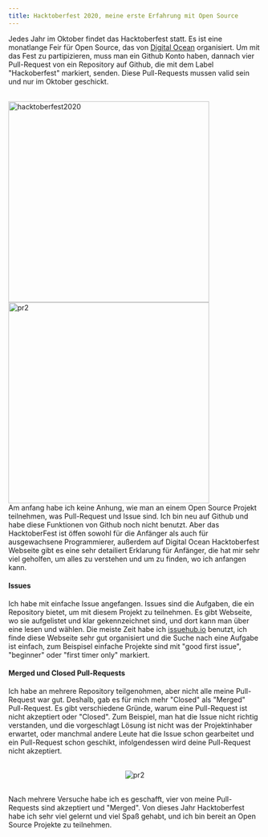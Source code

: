 ```yaml
---
title: Hacktoberfest 2020, meine erste Erfahrung mit Open Source
---
```


Jedes Jahr im Oktober findet das Hacktoberfest statt.
Es ist eine monatlange Feir für Open Source, das von [Digital Ocean](https://hacktoberfest.digitalocean.com) organisiert. 
Um mit das Fest zu partipizieren,  muss man ein Github Konto haben, dannach vier Pull-Request von ein Repository auf Github, 
die mit dem Label "Hackoberfest" markiert, senden. Diese Pull-Requests mussen valid sein und nur im Oktober geschickt. 

<br>
<img width ="400" alt="hacktoberfest2020" src="https://user-images.githubusercontent.com/72214216/97263847-124f2c80-1824-11eb-9464-0269ece114ea.png"><img width="400" alt="pr2" src="https://user-images.githubusercontent.com/72214216/97266980-b1c2ee00-1829-11eb-8823-78821ba0ac42.PNG">

<br>
Am anfang habe ich keine Anhung, wie man an einem Open Source Projekt teilnehmen, was Pull-Request und Issue sind. 
Ich bin neu auf Github und habe diese Funktionen von Github noch nicht benutzt.
Aber das HacktoberFest ist öffen sowohl für die Anfänger als auch für ausgewachsene Programmierer, außerdem auf Digital Ocean Hacktoberfest Webseite gibt es eine sehr detailiert Erklarung für Anfänger, die hat mir sehr viel geholfen, um alles zu verstehen und um zu finden, wo ich anfangen kann.

#### Issues 
Ich habe mit einfache Issue angefangen. Issues sind die Aufgaben, die ein Repository bietet, um mit diesem Projekt zu teilnehmen. Es gibt Webseite, wo sie aufgelistet und klar gekennzeichnet sind, und dort kann man über eine lesen und wählen. Die meiste Zeit habe ich [issuehub.io](http://issuehub.io) benutzt, ich finde diese Webseite sehr gut organisiert und die Suche nach eine Aufgabe ist einfach, zum Beispisel einfache Projekte sind mit "good first issue", "beginner" oder "first timer only" markiert.

#### Merged und Closed Pull-Requests
Ich habe an mehrere Repository teilgenohmen, aber nicht alle meine Pull-Request war gut. Deshalb, gab es für mich mehr "Closed" als "Merged" Pull-Request.
Es gibt verschiedene Gründe, warum eine Pull-Request ist nicht akzeptiert oder "Closed". Zum Beispiel, man hat die Issue nicht richtig verstanden, und die vorgeschlagt Lösung ist nicht was der Projektinhaber erwartet, oder manchmal andere Leute hat die Issue schon gearbeitet und ein Pull-Request schon geschikt, infolgendessen wird deine Pull-Request nicht akzeptiert. 
<br><br>
<center><img alt="pr2" src="https://user-images.githubusercontent.com/72214216/97279539-67e30380-183b-11eb-8a62-3cd26ef96b03.PNG"></center>
<br>

Nach mehrere Versuche habe ich es geschafft, vier von meine Pull-Requests sind akzeptiert und "Merged". Von dieses Jahr Hacktoberfest habe ich sehr viel gelernt und viel Spaß gehabt, und ich bin bereit an Open Source Projekte zu teilnehmen.

<br>
<center></center> 
 

